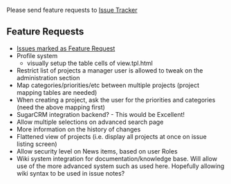 Please send feature requests to [Issue Tracker](https://github.com/eventum/eventum/issues/new?labels=feature+request)

Feature Requests
----------------

-   [Issues marked as Feature Request](https://github.com/eventum/eventum/labels/feature%20request) 
-   Profile system
    -   visually setup the table cells of view.tpl.html
-   Restrict list of projects a manager user is allowed to tweak on the administration section
-   Map categories/priorities/etc between multiple projects (project mapping tables are needed)
-   When creating a project, ask the user for the priorities and categories (need the above mapping first)
-   SugarCRM integration backend? - This would be Excellent!
-   Allow multiple selections on advanced search page
-   More information on the history of changes
-   Flattened view of projects (i.e. display all projects at once on issue listing screen)
-   Allow security level on News items, based on user Roles
-   Wiki system integration for documentation/knowledge base. Will allow use of the more advanced system such as used here. Hopefully allowing wiki syntax to be used in issue notes?